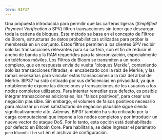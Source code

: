 ```yaml
---
term: BIP37
---
```


Una propuesta introducida para permitir que las carteras ligeras (*Simplified Payment Verification* o SPV) filtren transacciones sin tener que descargar toda la cadena de bloques. Este método se basa en el concepto de Filtros de Bloom, estructuras de datos probabilísticas utilizadas para probar la membresía en un conjunto. Estos filtros permiten a los clientes SPV recibir solo las transacciones relevantes para su cartera, con el fin de reducir el ancho de banda y la RAM requeridos para la sincronización, especialmente en teléfonos móviles. Los Filtros de Bloom se transmiten a un nodo completo, que en respuesta envía de vuelta "bloques Merkle", conteniendo solo las transacciones filtradas, el encabezado con la raíz de Merkle, y las ramas necesarias para vincular estas transacciones a la raíz del árbol de Merkle. BIP37 ha sido criticado por sus deficiencias en privacidad, ya que notablemente expone las direcciones y transacciones de los usuarios a los nodos completos utilizados. Para intentar remediar este defecto, es posible integrar transacciones adicionales, los "falsos positivos", para crear una negación plausible. Sin embargo, el volumen de falsos positivos necesario para alcanzar un nivel satisfactorio de negación plausible sigue siendo significativamente alto. Además, BIP37 también ha sido criticado por la carga computacional que impone a los nodos completos y por introducir un nuevo vector de ataque DoS. Por lo tanto, esta opción está deshabilitada por defecto en Bitcoin Core. Para habilitarla, se debe ingresar el parámetro `peerbloomfilters=1` en el archivo de configuración.